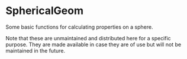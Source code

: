 # SphericalGeom

Some basic functions for calculating properties on a sphere.

Note that these are unmaintained and distributed here for a specific
purpose.  They are made available in case they are of use but will not
be maintained in the future.
